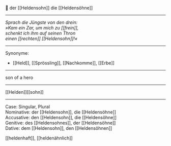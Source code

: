 🔵 der [[Heldensohn]]
die [[Heldensöhne]]

---
*Sprach die Jüngste von den drein:*  
*»Kam ein Zar, um mich zu [[frein]],*  
*schenkt ich ihm auf seinen Thron*  
*einen [[rechten]] [[Heldensohn]]!«*  

---
Synonyme:
- [[Held]], [[Sprössling]], [[Nachkomme]], [[Erbe]]

---
son of a hero

---
[[Helden]][[sohn]]

---
Case: Singular, Plural  
Nominative: der [[Heldensohn]], die [[Heldensöhne]]  
Accusative: den [[Heldensohn]], die [[Heldensöhne]]  
Genitive: des [[Heldensohnes]], der [[Heldensöhne]]  
Dative: dem [[Heldensohn]], den [[Heldensöhnen]] 

[[heldenhaft]], [[heldenähnlich]]